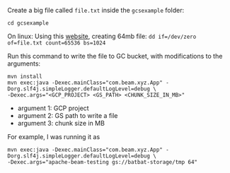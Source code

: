 Create a big file called `file.txt` inside the `gcsexample` folder:

```cd gcsexample```

On linux: Using this [website](https://www.skorks.com/2010/03/how-to-quickly-generate-a-large-file-on-the-command-line-with-linux/), creating 64mb file:
```dd if=/dev/zero of=file.txt count=65536 bs=1024```

Run this command to write the file to GC bucket, with modifications to the arguments:
```
mvn install
mvn exec:java -Dexec.mainClass="com.beam.xyz.App" -Dorg.slf4j.simpleLogger.defaultLogLevel=debug \
-Dexec.args="<GCP_PROJECT> <GS_PATH> <CHUNK_SIZE_IN_MB>"
```

- argument 1: GCP project
- argument 2: GS path to write a file
- argument 3: chunk size in MB

For example, I was running it as

```
mvn exec:java -Dexec.mainClass="com.beam.xyz.App" -Dorg.slf4j.simpleLogger.defaultLogLevel=debug \
-Dexec.args="apache-beam-testing gs://batbat-storage/tmp 64"
```
